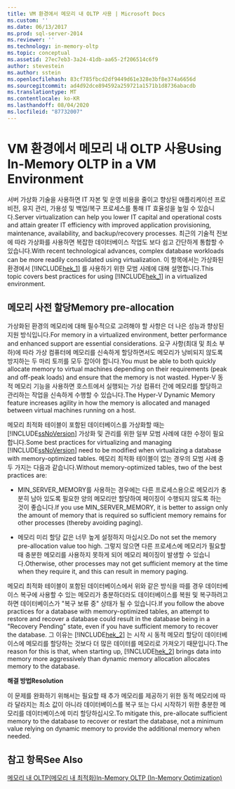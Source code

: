 ```yaml
---
title: VM 환경에서 메모리 내 OLTP 사용 | Microsoft Docs
ms.custom: ''
ms.date: 06/13/2017
ms.prod: sql-server-2014
ms.reviewer: ''
ms.technology: in-memory-oltp
ms.topic: conceptual
ms.assetid: 27ec7eb3-3a24-41db-aa65-2f206514c6f9
author: stevestein
ms.author: sstein
ms.openlocfilehash: 83cf785fbcd2df9449d61e328e3bf8e374a6656d
ms.sourcegitcommit: ad4d92dce894592a259721a1571b1d8736abacdb
ms.translationtype: MT
ms.contentlocale: ko-KR
ms.lasthandoff: 08/04/2020
ms.locfileid: "87732007"
---
```

# <a name="using-in-memory-oltp-in-a-vm-environment"></a><span data-ttu-id="71cda-102">VM 환경에서 메모리 내 OLTP 사용</span><span class="sxs-lookup"><span data-stu-id="71cda-102">Using In-Memory OLTP in a VM Environment</span></span>
  <span data-ttu-id="71cda-103">서버 가상화 기술을 사용하면 IT 자본 및 운영 비용을 줄이고 향상된 애플리케이션 프로비전, 유지 관리, 가용성 및 백업/복구 프로세스를 통해 IT 효율성을 높일 수 있습니다.</span><span class="sxs-lookup"><span data-stu-id="71cda-103">Server virtualization can help you lower IT capital and operational costs and attain greater IT efficiency with improved application provisioning, maintenance, availability, and backup/recovery processes.</span></span> <span data-ttu-id="71cda-104">최근의 기술적 진보에 따라 가상화를 사용하면 복잡한 데이터베이스 작업도 보다 쉽고 간단하게 통합할 수 있습니다.</span><span class="sxs-lookup"><span data-stu-id="71cda-104">With recent technological advances, complex database workloads can be more readily consolidated using virtualization.</span></span> <span data-ttu-id="71cda-105">이 항목에서는 가상화된 환경에서 [!INCLUDE[hek_1](../includes/hek-1-md.md)] 를 사용하기 위한 모범 사례에 대해 설명합니다.</span><span class="sxs-lookup"><span data-stu-id="71cda-105">This topic covers best practices for using [!INCLUDE[hek_1](../includes/hek-1-md.md)] in a virtualized environment.</span></span>  
  
##  <a name="memory-pre-allocation"></a><a name="bkmk_memoryPreAllocation"></a><span data-ttu-id="71cda-106">메모리 사전 할당</span><span class="sxs-lookup"><span data-stu-id="71cda-106">Memory pre-allocation</span></span>  
 <span data-ttu-id="71cda-107">가상화된 환경의 메모리에 대해 필수적으로 고려해야 할 사항은 더 나은 성능과 향상된 지원 방식입니다.</span><span class="sxs-lookup"><span data-stu-id="71cda-107">For memory in a virtualized environment, better performance and enhanced support are essential considerations.</span></span> <span data-ttu-id="71cda-108">요구 사항(최대 및 최소 부하)에 따라 가상 컴퓨터에 메모리를 신속하게 할당하면서도 메모리가 낭비되지 않도록 방지하는 두 마리 토끼를 모두 잡아야 합니다.</span><span class="sxs-lookup"><span data-stu-id="71cda-108">You must be able to both quickly allocate memory to virtual machines depending on their requirements (peak and off-peak loads) and ensure that the memory is not wasted.</span></span> <span data-ttu-id="71cda-109">Hyper-V 동적 메모리 기능을 사용하면 호스트에서 실행되는 가상 컴퓨터 간에 메모리를 할당하고 관리하는 작업을 신속하게 수행할 수 있습니다.</span><span class="sxs-lookup"><span data-stu-id="71cda-109">The Hyper-V Dynamic Memory feature increases agility in how the memory is allocated and managed between virtual machines running on a host.</span></span>  
  
 <span data-ttu-id="71cda-110">메모리 최적화 테이블이 포함된 데이터베이스를 가상화할 때는 [!INCLUDE[ssNoVersion](../includes/ssnoversion-md.md)] 가상화 및 관리를 위한 일부 모범 사례에 대한 수정이 필요합니다.</span><span class="sxs-lookup"><span data-stu-id="71cda-110">Some best practices for virtualizing and managing [!INCLUDE[ssNoVersion](../includes/ssnoversion-md.md)] need to be modified when virtualizing a database with memory-optimized tables.</span></span> <span data-ttu-id="71cda-111">메모리 최적화 테이블이 없는 경우의 모범 사례 중 두 가지는 다음과 같습니다.</span><span class="sxs-lookup"><span data-stu-id="71cda-111">Without memory-optimized tables, two of the best practices are:</span></span>  
  
-   <span data-ttu-id="71cda-112">MIN_SERVER_MEMORY를 사용하는 경우에는 다른 프로세스용으로 메모리가 충분히 남아 있도록 필요한 양의 메모리만 할당하여 페이징이 수행되지 않도록 하는 것이 좋습니다.</span><span class="sxs-lookup"><span data-stu-id="71cda-112">If you use MIN_SERVER_MEMORY, it is better to assign only the amount of memory that is required so sufficient memory remains for other processes (thereby avoiding paging).</span></span>  
  
-   <span data-ttu-id="71cda-113">메모리 미리 할당 값은 너무 높게 설정하지 마십시오.</span><span class="sxs-lookup"><span data-stu-id="71cda-113">Do not set the memory pre-allocation value too high.</span></span> <span data-ttu-id="71cda-114">그렇지 않으면 다른 프로세스에 메모리가 필요할 때 충분한 메모리를 사용하지 못하게 되어 메모리 페이징이 발생할 수 있습니다.</span><span class="sxs-lookup"><span data-stu-id="71cda-114">Otherwise, other processes may not get sufficient memory at the time when they require it, and this can result in memory paging.</span></span>  
  
 <span data-ttu-id="71cda-115">메모리 최적화 테이블이 포함된 데이터베이스에서 위와 같은 방식을 따를 경우 데이터베이스 복구에 사용할 수 있는 메모리가 충분하더라도 데이터베이스를 복원 및 복구하려고 하면 데이터베이스가 "복구 보류 중" 상태가 될 수 있습니다.</span><span class="sxs-lookup"><span data-stu-id="71cda-115">If you follow the above practices for a database with memory-optimized tables, an attempt to restore and recover a database could result in the database being in a "Recovery Pending" state, even if you have sufficient memory to recover the database.</span></span> <span data-ttu-id="71cda-116">그 이유는 [!INCLUDE[hek_2](../includes/hek-2-md.md)] 는 시작 시 동적 메모리 할당이 데이터베이스에 메모리를 할당하는 것보다 더 많은 데이터를 메모리로 가져오기 때문입니다.</span><span class="sxs-lookup"><span data-stu-id="71cda-116">The reason for this is that, when starting up, [!INCLUDE[hek_2](../includes/hek-2-md.md)] brings data into memory more aggressively than dynamic memory allocation allocates memory to the database.</span></span>  
  
 <span data-ttu-id="71cda-117">**해결 방법**</span><span class="sxs-lookup"><span data-stu-id="71cda-117">**Resolution**</span></span>  
  
 <span data-ttu-id="71cda-118">이 문제를 완화하기 위해서는 필요할 때 추가 메모리를 제공하기 위한 동적 메모리에 따라 달라지는 최소 값이 아니라 데이터베이스를 복구 또는 다시 시작하기 위한 충분한 메모리를 데이터베이스에 미리 할당하십시오.</span><span class="sxs-lookup"><span data-stu-id="71cda-118">To mitigate this, pre-allocate sufficient memory to the database to recover or restart the database, not a minimum value relying on dynamic memory to provide the additional memory when needed.</span></span>  
  
## <a name="see-also"></a><span data-ttu-id="71cda-119">참고 항목</span><span class="sxs-lookup"><span data-stu-id="71cda-119">See Also</span></span>  
 [<span data-ttu-id="71cda-120">메모리 내 OLTP&#40;메모리 내 최적화&#41;</span><span class="sxs-lookup"><span data-stu-id="71cda-120">In-Memory OLTP &#40;In-Memory Optimization&#41;</span></span>](../relational-databases/in-memory-oltp/in-memory-oltp-in-memory-optimization.md)  
  
  

